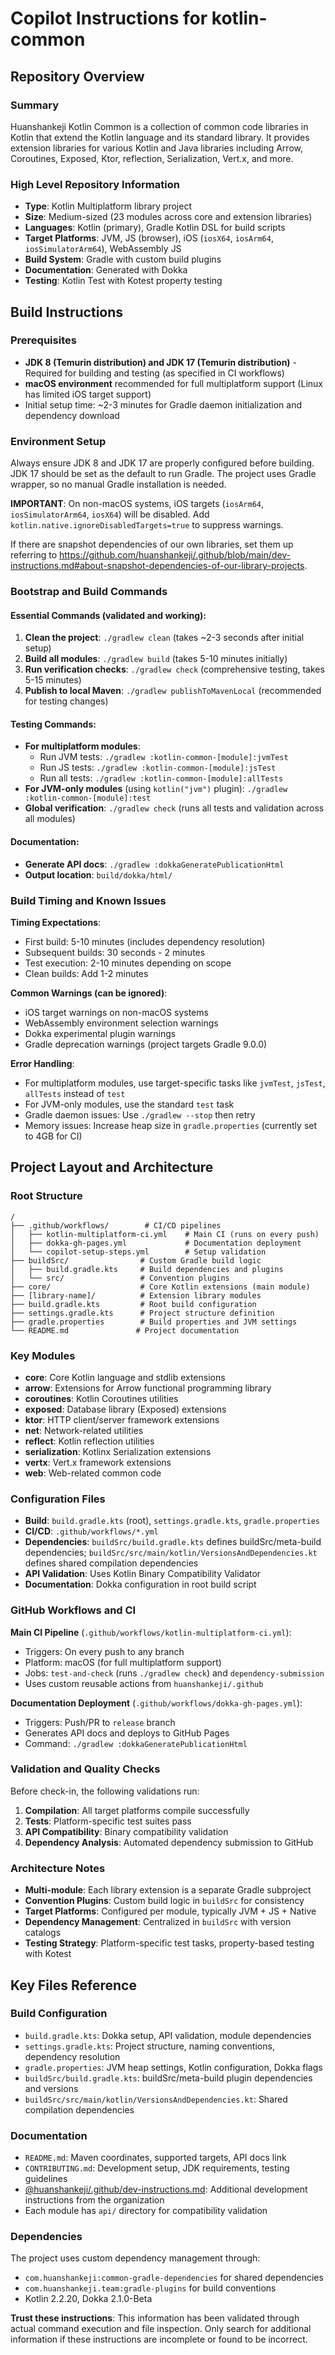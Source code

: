 # Copilot Instructions for kotlin-common

## Repository Overview

### Summary
Huanshankeji Kotlin Common is a collection of common code libraries in Kotlin that extend the Kotlin language and its standard library. It provides extension libraries for various Kotlin and Java libraries including Arrow, Coroutines, Exposed, Ktor, reflection, Serialization, Vert.x, and more.

### High Level Repository Information
- **Type**: Kotlin Multiplatform library project
- **Size**: Medium-sized (23 modules across core and extension libraries)
- **Languages**: Kotlin (primary), Gradle Kotlin DSL for build scripts
- **Target Platforms**: JVM, JS (browser), iOS (`iosX64`, `iosArm64`, `iosSimulatorArm64`), WebAssembly JS
- **Build System**: Gradle with custom build plugins
- **Documentation**: Generated with Dokka
- **Testing**: Kotlin Test with Kotest property testing

## Build Instructions

### Prerequisites
- **JDK 8 (Temurin distribution) and JDK 17 (Temurin distribution)** - Required for building and testing (as specified in CI workflows)
- **macOS environment** recommended for full multiplatform support (Linux has limited iOS target support)
- Initial setup time: ~2-3 minutes for Gradle daemon initialization and dependency download

### Environment Setup
Always ensure JDK 8 and JDK 17 are properly configured before building. JDK 17 should be set as the default to run Gradle. The project uses Gradle wrapper, so no manual Gradle installation is needed.

**IMPORTANT**: On non-macOS systems, iOS targets (`iosArm64`, `iosSimulatorArm64`, `iosX64`) will be disabled. Add `kotlin.native.ignoreDisabledTargets=true` to suppress warnings.

If there are snapshot dependencies of our own libraries, set them up referring to <https://github.com/huanshankeji/.github/blob/main/dev-instructions.md#about-snapshot-dependencies-of-our-library-projects>.

### Bootstrap and Build Commands

#### Essential Commands (validated and working):
1. **Clean the project**: `./gradlew clean` (takes ~2-3 seconds after initial setup)
2. **Build all modules**: `./gradlew build` (takes 5-10 minutes initially)
3. **Run verification checks**: `./gradlew check` (comprehensive testing, takes 5-15 minutes)
4. **Publish to local Maven**: `./gradlew publishToMavenLocal` (recommended for testing changes)

#### Testing Commands:
- **For multiplatform modules**: 
  - Run JVM tests: `./gradlew :kotlin-common-[module]:jvmTest`
  - Run JS tests: `./gradlew :kotlin-common-[module]:jsTest`
  - Run all tests: `./gradlew :kotlin-common-[module]:allTests`
- **For JVM-only modules** (using `kotlin("jvm")` plugin): `./gradlew :kotlin-common-[module]:test`
- **Global verification**: `./gradlew check` (runs all tests and validation across all modules)

#### Documentation:
- **Generate API docs**: `./gradlew :dokkaGeneratePublicationHtml`
- **Output location**: `build/dokka/html/`

### Build Timing and Known Issues

**Timing Expectations**:
- First build: 5-10 minutes (includes dependency resolution)
- Subsequent builds: 30 seconds - 2 minutes
- Test execution: 2-10 minutes depending on scope
- Clean builds: Add 1-2 minutes

**Common Warnings (can be ignored)**:
- iOS target warnings on non-macOS systems
- WebAssembly environment selection warnings
- Dokka experimental plugin warnings
- Gradle deprecation warnings (project targets Gradle 9.0.0)

**Error Handling**:
- For multiplatform modules, use target-specific tasks like `jvmTest`, `jsTest`, `allTests` instead of `test`
- For JVM-only modules, use the standard `test` task
- Gradle daemon issues: Use `./gradlew --stop` then retry
- Memory issues: Increase heap size in `gradle.properties` (currently set to 4GB for CI)

## Project Layout and Architecture

### Root Structure
```
/
├── .github/workflows/        # CI/CD pipelines
│   ├── kotlin-multiplatform-ci.yml    # Main CI (runs on every push)
│   ├── dokka-gh-pages.yml             # Documentation deployment 
│   └── copilot-setup-steps.yml        # Setup validation
├── buildSrc/                # Custom Gradle build logic
│   ├── build.gradle.kts     # Build dependencies and plugins
│   └── src/                 # Convention plugins
├── core/                    # Core Kotlin extensions (main module)
├── [library-name]/          # Extension library modules
├── build.gradle.kts         # Root build configuration
├── settings.gradle.kts      # Project structure definition
├── gradle.properties        # Build properties and JVM settings
└── README.md               # Project documentation
```

### Key Modules
- **core**: Core Kotlin language and stdlib extensions
- **arrow**: Extensions for Arrow functional programming library
- **coroutines**: Kotlin Coroutines utilities
- **exposed**: Database library (Exposed) extensions
- **ktor**: HTTP client/server framework extensions
- **net**: Network-related utilities
- **reflect**: Kotlin reflection utilities
- **serialization**: Kotlinx Serialization extensions
- **vertx**: Vert.x framework extensions
- **web**: Web-related common code

### Configuration Files
- **Build**: `build.gradle.kts` (root), `settings.gradle.kts`, `gradle.properties`
- **CI/CD**: `.github/workflows/*.yml`
- **Dependencies**: `buildSrc/build.gradle.kts` defines buildSrc/meta-build dependencies; `buildSrc/src/main/kotlin/VersionsAndDependencies.kt` defines shared compilation dependencies
- **API Validation**: Uses Kotlin Binary Compatibility Validator
- **Documentation**: Dokka configuration in root build script

### GitHub Workflows and CI
**Main CI Pipeline** (`.github/workflows/kotlin-multiplatform-ci.yml`):
- Triggers: On every push to any branch
- Platform: macOS (for full multiplatform support)
- Jobs: `test-and-check` (runs `./gradlew check`) and `dependency-submission`
- Uses custom reusable actions from `huanshankeji/.github`

**Documentation Deployment** (`.github/workflows/dokka-gh-pages.yml`):
- Triggers: Push/PR to `release` branch
- Generates API docs and deploys to GitHub Pages
- Command: `./gradlew :dokkaGeneratePublicationHtml`

### Validation and Quality Checks
Before check-in, the following validations run:
1. **Compilation**: All target platforms compile successfully
2. **Tests**: Platform-specific test suites pass
3. **API Compatibility**: Binary compatibility validation
4. **Dependency Analysis**: Automated dependency submission to GitHub

### Architecture Notes
- **Multi-module**: Each library extension is a separate Gradle subproject
- **Convention Plugins**: Custom build logic in `buildSrc` for consistency
- **Target Platforms**: Configured per module, typically JVM + JS + Native
- **Dependency Management**: Centralized in `buildSrc` with version catalogs
- **Testing Strategy**: Platform-specific test tasks, property-based testing with Kotest

## Key Files Reference

### Build Configuration
- `build.gradle.kts`: Dokka setup, API validation, module dependencies
- `settings.gradle.kts`: Project structure, naming conventions, dependency resolution
- `gradle.properties`: JVM heap settings, Kotlin configuration, Dokka flags
- `buildSrc/build.gradle.kts`: buildSrc/meta-build plugin dependencies and versions
- `buildSrc/src/main/kotlin/VersionsAndDependencies.kt`: Shared compilation dependencies

### Documentation
- `README.md`: Maven coordinates, supported targets, API docs link
- `CONTRIBUTING.md`: Development setup, JDK requirements, testing guidelines
- [@huanshankeji/.github/dev-instructions.md](https://github.com/huanshankeji/.github/blob/main/dev-instructions.md): Additional development instructions from the organization
- Each module has `api/` directory for compatibility validation

### Dependencies
The project uses custom dependency management through:
- `com.huanshankeji:common-gradle-dependencies` for shared dependencies
- `com.huanshankeji.team:gradle-plugins` for build conventions
- Kotlin 2.2.20, Dokka 2.1.0-Beta

**Trust these instructions**: This information has been validated through actual command execution and file inspection. Only search for additional information if these instructions are incomplete or found to be incorrect.
